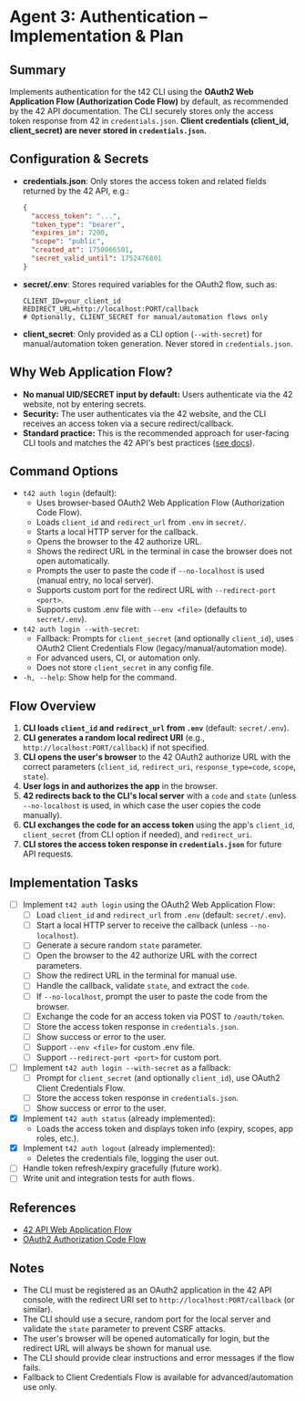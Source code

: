 # Agent 3: Authentication – Implementation & Plan

## Summary
Implements authentication for the t42 CLI using the **OAuth2 Web Application Flow (Authorization Code Flow)** by default, as recommended by the 42 API documentation. The CLI securely stores only the access token response from 42 in `credentials.json`. **Client credentials (client_id, client_secret) are never stored in `credentials.json`.**

## Configuration & Secrets
- **credentials.json**: Only stores the access token and related fields returned by the 42 API, e.g.:
  ```json
  {
    "access_token": "...",
    "token_type": "bearer",
    "expires_in": 7200,
    "scope": "public",
    "created_at": 1750066501,
    "secret_valid_until": 1752476801
  }
  ```
- **secret/.env**: Stores required variables for the OAuth2 flow, such as:
  ```env
  CLIENT_ID=your_client_id
  REDIRECT_URL=http://localhost:PORT/callback
  # Optionally, CLIENT_SECRET for manual/automation flows only
  ```
- **client_secret**: Only provided as a CLI option (`--with-secret`) for manual/automation token generation. Never stored in `credentials.json`.

## Why Web Application Flow?
- **No manual UID/SECRET input by default:** Users authenticate via the 42 website, not by entering secrets.
- **Security:** The user authenticates via the 42 website, and the CLI receives an access token via a secure redirect/callback.
- **Standard practice:** This is the recommended approach for user-facing CLI tools and matches the 42 API's best practices ([see docs](https://api.intra.42.fr/apidoc/guides/web_application_flow)).

## Command Options
- `t42 auth login` (default):
    - Uses browser-based OAuth2 Web Application Flow (Authorization Code Flow).
    - Loads `client_id` and `redirect_url` from `.env` in `secret/`.
    - Starts a local HTTP server for the callback.
    - Opens the browser to the 42 authorize URL.
    - Shows the redirect URL in the terminal in case the browser does not open automatically.
    - Prompts the user to paste the code if `--no-localhost` is used (manual entry, no local server).
    - Supports custom port for the redirect URL with `--redirect-port <port>`.
    - Supports custom .env file with `--env <file>` (defaults to `secret/.env`).
- `t42 auth login --with-secret`:
    - Fallback: Prompts for `client_secret` (and optionally `client_id`), uses OAuth2 Client Credentials Flow (legacy/manual/automation mode).
    - For advanced users, CI, or automation only.
    - Does not store `client_secret` in any config file.
- `-h, --help`: Show help for the command.

## Flow Overview
1. **CLI loads `client_id` and `redirect_url` from `.env`** (default: `secret/.env`).
2. **CLI generates a random local redirect URI** (e.g., `http://localhost:PORT/callback`) if not specified.
3. **CLI opens the user's browser** to the 42 OAuth2 authorize URL with the correct parameters (`client_id`, `redirect_uri`, `response_type=code`, `scope`, `state`).
4. **User logs in and authorizes the app** in the browser.
5. **42 redirects back to the CLI's local server** with a `code` and `state` (unless `--no-localhost` is used, in which case the user copies the code manually).
6. **CLI exchanges the code for an access token** using the app's `client_id`, `client_secret` (from CLI option if needed), and `redirect_uri`.
7. **CLI stores the access token response in `credentials.json`** for future API requests.

## Implementation Tasks
- [ ] Implement `t42 auth login` using the OAuth2 Web Application Flow:
    - [ ] Load `client_id` and `redirect_url` from `.env` (default: `secret/.env`).
    - [ ] Start a local HTTP server to receive the callback (unless `--no-localhost`).
    - [ ] Generate a secure random `state` parameter.
    - [ ] Open the browser to the 42 authorize URL with the correct parameters.
    - [ ] Show the redirect URL in the terminal for manual use.
    - [ ] Handle the callback, validate `state`, and extract the `code`.
    - [ ] If `--no-localhost`, prompt the user to paste the code from the browser.
    - [ ] Exchange the code for an access token via POST to `/oauth/token`.
    - [ ] Store the access token response in `credentials.json`.
    - [ ] Show success or error to the user.
    - [ ] Support `--env <file>` for custom .env file.
    - [ ] Support `--redirect-port <port>` for custom port.
- [ ] Implement `t42 auth login --with-secret` as a fallback:
    - [ ] Prompt for `client_secret` (and optionally `client_id`), use OAuth2 Client Credentials Flow.
    - [ ] Store the access token response in `credentials.json`.
    - [ ] Show success or error to the user.
- [x] Implement `t42 auth status` (already implemented):
    - Loads the access token and displays token info (expiry, scopes, app roles, etc.).
- [x] Implement `t42 auth logout` (already implemented):
    - Deletes the credentials file, logging the user out.
- [ ] Handle token refresh/expiry gracefully (future work).
- [ ] Write unit and integration tests for auth flows.

## References
- [42 API Web Application Flow](https://api.intra.42.fr/apidoc/guides/web_application_flow)
- [OAuth2 Authorization Code Flow](https://datatracker.ietf.org/doc/html/rfc6749#section-4.1)

## Notes
- The CLI must be registered as an OAuth2 application in the 42 API console, with the redirect URI set to `http://localhost:PORT/callback` (or similar).
- The CLI should use a secure, random port for the local server and validate the `state` parameter to prevent CSRF attacks.
- The user's browser will be opened automatically for login, but the redirect URL will always be shown for manual use.
- The CLI should provide clear instructions and error messages if the flow fails.
- Fallback to Client Credentials Flow is available for advanced/automation use only. 